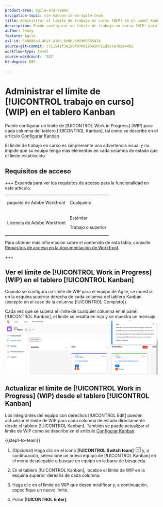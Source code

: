 ```yaml
---
product-area: agile-and-teams
navigation-topic: use-kanban-in-an-agile-team
title: Administrar el límite de trabajo en curso (WIP) en el panel Kanban
description: Puede configurar un límite de trabajo en curso (WIP) para cada columna del tablero Kanban. El límite de trabajo en curso es simplemente una advertencia visual y no impide que su equipo tenga más elementos en cada columna de estado que el límite establecido.
author: Jenny
feature: Agile
exl-id: 540880ad-46af-416b-8e0b-5df869555424
source-git-commit: c711541f3e166f9700195420711d95ce782a44b2
workflow-type: tm+mt
source-wordcount: '327'
ht-degree: 88%

---
```


# Administrar el límite de [!UICONTROL trabajo en curso] (WIP) en el tablero Kanban

Puede configurar un límite de [!UICONTROL Work in Progress] (WIP) para cada columna del tablero [!UICONTROL Kanban], tal como se describe en el artículo [Configurar Kanban](../../agile/get-started-with-agile-in-workfront/configure-kanban.md).

El límite de trabajo en curso es simplemente una advertencia visual y no impide que su equipo tenga más elementos en cada columna de estado que el límite establecido.

## Requisitos de acceso

+++ Expanda para ver los requisitos de acceso para la funcionalidad en este artículo.

<table style="table-layout:auto"> 
 <col> 
 </col> 
 <col> 
 </col> 
 <tbody> 
  <tr> 
   <td role="rowheader">paquete de Adobe Workfront</td> 
   <td> <p>Cualquiera</p> </td> 
  </tr> 
  <tr> 
   <td role="rowheader">Licencia de Adobe Workfront</td> 
   <td> <p>Estándar</p> 
   <p>Trabajo o superior</p> </td> 
  </tr>
 </tbody> 
</table>

Para obtener más información sobre el contenido de esta tabla, consulte [Requisitos de acceso en la documentación de Workfront](/help/quicksilver/administration-and-setup/add-users/access-levels-and-object-permissions/access-level-requirements-in-documentation.md).

+++

## Ver el límite de [!UICONTROL Work in Progress] (WIP) en el tablero [!UICONTROL Kanban]

Cuando se configura un límite de WIP para el equipo de Agile, se muestra en la esquina superior derecha de cada columna del tablero Kanban (excepto en el caso de la columna [!UICONTROL Completo]).

Cada vez que se supera el límite de cualquier columna en el panel [!UICONTROL Kanban], el límite se resalta en rojo y se muestra un mensaje.
![Límite de WIP](assets/kanban-wip.png)

## Actualizar el límite de [!UICONTROL Work in Progress] (WIP) desde el tablero [!UICONTROL Kanban]

Los integrantes del equipo con derechos [!UICONTROL Edit] pueden actualizar el límite de WIP para cada columna de estado directamente desde el tablero [!UICONTROL Kanban]. También se puede actualizar el límite de WIP como se describe en el artículo [Configurar Kanban](../../agile/get-started-with-agile-in-workfront/configure-kanban.md).

{{step1-to-team}}

1. (Opcional) Haga clic en el icono **[!UICONTROL Switch team]** ![icono Cambiar equipo](assets/switch-team-icon.png) y, a continuación, seleccione un nuevo equipo de [!UICONTROL Kanban] en el menú desplegable o busque un equipo en la barra de búsqueda.

1. En el tablero [!UICONTROL Kanban], localice el límite de WIP en la esquina superior derecha de cada columna.
1. Haga clic en el límite de WIP que desee modificar y, a continuación, especifique un nuevo límite.
1. Pulse **[!UICONTROL Enter]**.
